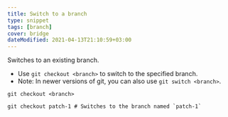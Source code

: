 ```yaml
---
title: Switch to a branch
type: snippet
tags: [branch]
cover: bridge
dateModified: 2021-04-13T21:10:59+03:00
---
```


Switches to an existing branch.

- Use `git checkout <branch>` to switch to the specified branch.
- Note: In newer versions of git, you can also use `git switch <branch>`.

```shell
git checkout <branch>
```

```shell
git checkout patch-1 # Switches to the branch named `patch-1`
```
